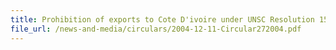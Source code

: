 ```yaml
---
title: Prohibition of exports to Cote D'ivoire under UNSC Resolution 1572 (2004)
file_url: /news-and-media/circulars/2004-12-11-Circular272004.pdf
---
```

